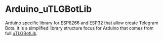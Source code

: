 # Arduino_uTLGBotLib

Arduino specific library for ESP8266 and ESP32 that allow create Telegram Bots. It is a simplified library structure focus for Arduino that comes from full [uTLGBotLib](https://github.com/J-Rios/uTLGBotLib).
